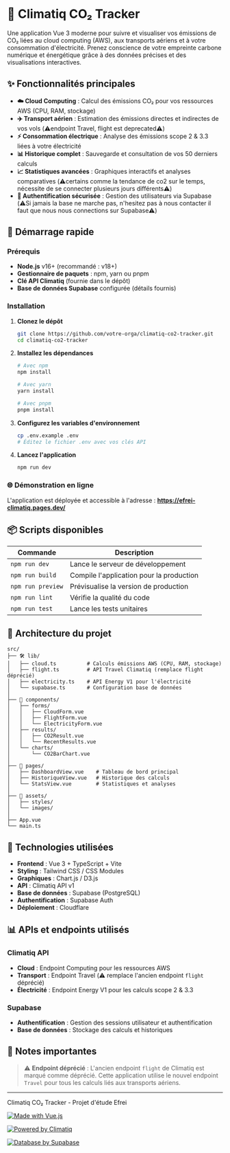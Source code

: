 # 🌱 Climatiq CO₂ Tracker

Une application Vue 3 moderne pour suivre et visualiser vos émissions de CO₂ liées au cloud computing (AWS), aux transports aériens et à votre consommation d'électricité. Prenez conscience de votre empreinte carbone numérique et énergétique grâce à des données précises et des visualisations interactives.

## ✨ Fonctionnalités principales

- **☁️ Cloud Computing** : Calcul des émissions CO₂ pour vos ressources AWS (CPU, RAM, stockage)
- **✈️ Transport aérien** : Estimation des émissions directes et indirectes de vos vols (⚠️endpoint Travel, flight est deprecated⚠️)
- **⚡ Consommation électrique** : Analyse des émissions scope 2 & 3.3 liées à votre électricité
- **📊 Historique complet** : Sauvegarde et consultation de vos 50 derniers calculs
- **📈 Statistiques avancées** : Graphiques interactifs et analyses comparatives
(⚠️certains comme la tendance de co2 sur le temps, nécessite de se connecter plusieurs jours différents⚠️)
- **🔐 Authentification sécurisée** : Gestion des utilisateurs via Supabase
(⚠️Si jamais la base ne marche pas, n'hesitez pas à nous contacter il faut que nous nous connections sur Supabase⚠️)

## 🚀 Démarrage rapide

### Prérequis

- **Node.js** v16+ (recommandé : v18+)
- **Gestionnaire de paquets** : npm, yarn ou pnpm
- **Clé API Climatiq** (fournie dans le dépôt)
- **Base de données Supabase** configurée (détails fournis)

### Installation

1. **Clonez le dépôt**
   ```bash
   git clone https://github.com/votre-orga/climatiq-co2-tracker.git
   cd climatiq-co2-tracker
   ```

2. **Installez les dépendances**
   ```bash
   # Avec npm
   npm install
   
   # Avec yarn
   yarn install
   
   # Avec pnpm
   pnpm install
   ```

3. **Configurez les variables d'environnement**
   ```bash
   cp .env.example .env
   # Éditez le fichier .env avec vos clés API
   ```

4. **Lancez l'application**
   ```bash
   npm run dev
   ```

### 🌐 Démonstration en ligne

L'application est déployée et accessible à l'adresse : **https://efrei-climatiq.pages.dev/**

## 📦 Scripts disponibles

| Commande | Description |
|----------|-------------|
| `npm run dev` | Lance le serveur de développement |
| `npm run build` | Compile l'application pour la production |
| `npm run preview` | Prévisualise la version de production |
| `npm run lint` | Vérifie la qualité du code |
| `npm run test` | Lance les tests unitaires |

## 📁 Architecture du projet

```
src/
├── 🛠️ lib/
│   ├── cloud.ts          # Calculs émissions AWS (CPU, RAM, stockage)
│   ├── flight.ts         # API Travel Climatiq (remplace flight déprécié)
│   ├── electricity.ts    # API Energy V1 pour l'électricité
│   └── supabase.ts       # Configuration base de données
│
├── 🧩 components/
│   ├── forms/
│   │   ├── CloudForm.vue
│   │   ├── FlightForm.vue
│   │   └── ElectricityForm.vue
│   ├── results/
│   │   ├── CO2Result.vue
│   │   └── RecentResults.vue
│   └── charts/
│       └── CO2BarChart.vue
│
├── 📄 pages/
│   ├── DashboardView.vue    # Tableau de bord principal
│   ├── HistoriqueView.vue   # Historique des calculs
│   └── StatsView.vue        # Statistiques et analyses
│
├── 🎨 assets/
│   ├── styles/
│   └── images/
│
├── App.vue
└── main.ts
```

## 🔧 Technologies utilisées

- **Frontend** : Vue 3 + TypeScript + Vite
- **Styling** : Tailwind CSS / CSS Modules
- **Graphiques** : Chart.js / D3.js
- **API** : Climatiq API v1
- **Base de données** : Supabase (PostgreSQL)
- **Authentification** : Supabase Auth
- **Déploiement** : Cloudflare

## 📊 APIs et endpoints utilisés

### Climatiq API
- **Cloud** : Endpoint Computing pour les ressources AWS
- **Transport** : Endpoint Travel (⚠️ remplace l'ancien endpoint `flight` déprécié)
- **Électricité** : Endpoint Energy V1 pour les calculs scope 2 & 3.3

### Supabase
- **Authentification** : Gestion des sessions utilisateur et authentification 
- **Base de données** : Stockage des calculs et historiques

## 🚨 Notes importantes

> ⚠️ **Endpoint déprécié** : L'ancien endpoint `flight` de Climatiq est marqué comme déprécié. Cette application utilise le nouvel endpoint `Travel` pour tous les calculs liés aux transports aériens.

---

Climatiq CO₂ Tracker - Projet d'étude Efrei

[![Made with Vue.js](https://img.shields.io/badge/Made%20with-Vue.js-4FC08D?style=flat&logo=vue.js)](https://vuejs.org/)

[![Powered by Climatiq](https://img.shields.io/badge/Powered%20by-Climatiq-green?style=flat)](https://climatiq.io/)

[![Database by Supabase](https://img.shields.io/badge/Database-Supabase-3ECF8E?style=flat&logo=supabase)](https://supabase.com/)

